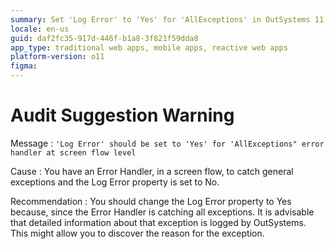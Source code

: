 ```yaml
---
summary: Set 'Log Error' to 'Yes' for 'AllExceptions' in OutSystems 11 (O11) to improve error logging.
locale: en-us
guid: daf2fc35-917d-446f-b1a8-3f821f59dda8
app_type: traditional web apps, mobile apps, reactive web apps
platform-version: o11
figma:
---
```


# Audit Suggestion Warning

Message
:   `'Log Error' should be set to 'Yes' for 'AllExceptions" error handler at screen flow level`

Cause
:   You have an Error Handler, in a screen flow, to catch general exceptions and the Log Error property is set to No.

Recommendation
:   You should change the Log Error property to Yes because, since the Error Handler is catching all exceptions. It is advisable that detailed information about that exception is logged by OutSystems. This might allow you to discover the reason for the exception.
